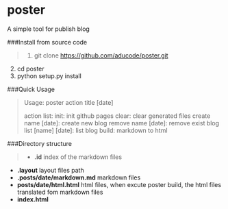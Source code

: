 # poster
A simple tool for publish blog

###Install from source code

>1. git clone https://github.com/aducode/poster.git
2. cd poster
3. python setup.py install

###Quick Usage

>Usage:
>        poster action title [date]
>
>action list:
>        init: init github pages
>        clear: clear generated files
>        create name [date]: create new blog
>        remove name [date]: remove exist blog
>        list [name] [date]: list blog
>        build: markdown to html

###Directory structure

>* **.id** index of the markdown files
* **.layout**  layout files path
* **.posts/date/markdown.md**  markdown files
* **posts/date/html.html**  html files, when excute poster build, the html files translated fom markdown files
* **index.html**
